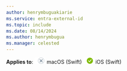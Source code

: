 ```yaml
---
author: henrymbuguakiarie
ms.service: entra-external-id
ms.topic: include
ms.date: 08/14/2024
ms.author: henrymbugua
ms.manager: celested
---
```


**Applies to**: ![White circle with a gray X symbol.](../media/common/applies-to-no.png) macOS (Swift) ![Green circle with a white check mark symbol.](../media/common/applies-to-yes.png) iOS (Swift)
